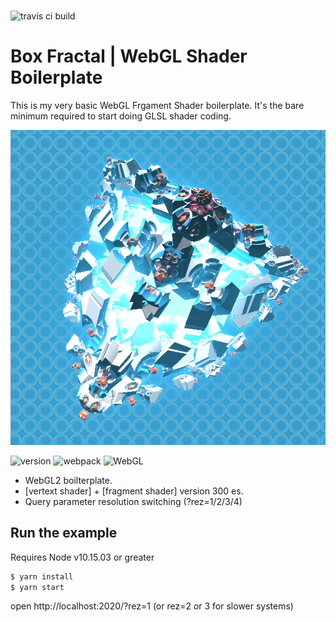 ###

![travis ci build](https://travis-ci.org/pjkarlik/box-fractal.svg?branch=master)

# Box Fractal | WebGL Shader Boilerplate

This is my very basic WebGL Frgament Shader boilerplate. It's the bare minimum required to start doing GLSL shader coding.

![Fractal](./splash.png)

![version](https://img.shields.io/badge/version-0.0.1-e05d44.svg?style=flat-square) ![webpack](https://img.shields.io/badge/webpack-4.44.1-51b1c5.svg?style=flat-square) ![WebGL](https://img.shields.io/badge/webgl-GLSL-blue.svg?style=flat-square)

- WebGL2 boilterplate.
- [vertext shader] + [fragment shader] version 300 es.
- Query parameter resolution switching (?rez=1/2/3/4)

## Run the example

Requires Node v10.15.03 or greater

```bash
$ yarn install
$ yarn start
```

open http://localhost:2020/?rez=1 (or rez=2 or 3 for slower systems)
